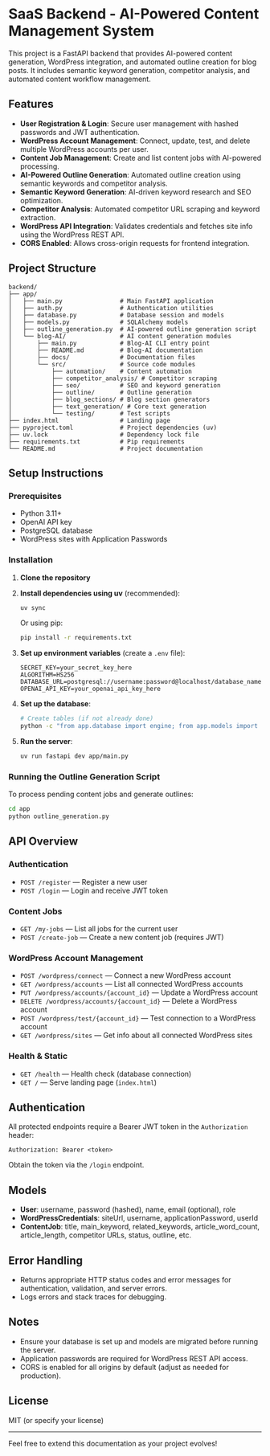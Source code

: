 # SaaS Backend - AI-Powered Content Management System

This project is a FastAPI backend that provides AI-powered content generation, WordPress integration, and automated outline creation for blog posts. It includes semantic keyword generation, competitor analysis, and automated content workflow management.

## Features
- **User Registration & Login**: Secure user management with hashed passwords and JWT authentication.
- **WordPress Account Management**: Connect, update, test, and delete multiple WordPress accounts per user.
- **Content Job Management**: Create and list content jobs with AI-powered processing.
- **AI-Powered Outline Generation**: Automated outline creation using semantic keywords and competitor analysis.
- **Semantic Keyword Generation**: AI-driven keyword research and SEO optimization.
- **Competitor Analysis**: Automated competitor URL scraping and keyword extraction.
- **WordPress API Integration**: Validates credentials and fetches site info using the WordPress REST API.
- **CORS Enabled**: Allows cross-origin requests for frontend integration.

## Project Structure
```
backend/
├── app/
│   ├── main.py                # Main FastAPI application
│   ├── auth.py                # Authentication utilities
│   ├── database.py            # Database session and models
│   ├── models.py              # SQLAlchemy models
│   ├── outline_generation.py  # AI-powered outline generation script
│   └── blog-AI/               # AI content generation modules
│       ├── main.py            # Blog-AI CLI entry point
│       ├── README.md          # Blog-AI documentation
│       ├── docs/              # Documentation files
│       └── src/               # Source code modules
│           ├── automation/    # Content automation
│           ├── competitor_analysis/ # Competitor scraping
│           ├── seo/           # SEO and keyword generation
│           ├── outline/       # Outline generation
│           ├── blog_sections/ # Blog section generators
│           ├── text_generation/ # Core text generation
│           └── testing/       # Test scripts
├── index.html                 # Landing page
├── pyproject.toml             # Project dependencies (uv)
├── uv.lock                    # Dependency lock file
├── requirements.txt           # Pip requirements
└── README.md                  # Project documentation
```

## Setup Instructions

### Prerequisites
- Python 3.11+
- OpenAI API key
- PostgreSQL database
- WordPress sites with Application Passwords

### Installation
1. **Clone the repository**
2. **Install dependencies using uv** (recommended):
   ```sh
   uv sync
   ```
   Or using pip:
   ```sh
   pip install -r requirements.txt
   ```

3. **Set up environment variables** (create a `.env` file):
   ```env
   SECRET_KEY=your_secret_key_here
   ALGORITHM=HS256
   DATABASE_URL=postgresql://username:password@localhost/database_name
   OPENAI_API_KEY=your_openai_api_key_here
   ```

4. **Set up the database**:
   ```sh
   # Create tables (if not already done)
   python -c "from app.database import engine; from app.models import Base; Base.metadata.create_all(bind=engine)"
   ```

5. **Run the server**:
   ```sh
   uv run fastapi dev app/main.py
   ```

### Running the Outline Generation Script
To process pending content jobs and generate outlines:
```sh
cd app
python outline_generation.py
```

## API Overview

### Authentication
- `POST /register` — Register a new user
- `POST /login` — Login and receive JWT token

### Content Jobs
- `GET /my-jobs` — List all jobs for the current user
- `POST /create-job` — Create a new content job (requires JWT)

### WordPress Account Management
- `POST /wordpress/connect` — Connect a new WordPress account
- `GET /wordpress/accounts` — List all connected WordPress accounts
- `PUT /wordpress/accounts/{account_id}` — Update a WordPress account
- `DELETE /wordpress/accounts/{account_id}` — Delete a WordPress account
- `POST /wordpress/test/{account_id}` — Test connection to a WordPress account
- `GET /wordpress/sites` — Get info about all connected WordPress sites

### Health & Static
- `GET /health` — Health check (database connection)
- `GET /` — Serve landing page (`index.html`)

## Authentication
All protected endpoints require a Bearer JWT token in the `Authorization` header:
```
Authorization: Bearer <token>
```
Obtain the token via the `/login` endpoint.

## Models
- **User**: username, password (hashed), name, email (optional), role
- **WordPressCredentials**: siteUrl, username, applicationPassword, userId
- **ContentJob**: title, main_keyword, related_keywords, article_word_count, article_length, competitor URLs, status, outline, etc.

## Error Handling
- Returns appropriate HTTP status codes and error messages for authentication, validation, and server errors.
- Logs errors and stack traces for debugging.

## Notes
- Ensure your database is set up and models are migrated before running the server.
- Application passwords are required for WordPress REST API access.
- CORS is enabled for all origins by default (adjust as needed for production).

## License
MIT (or specify your license)

---
Feel free to extend this documentation as your project evolves!
